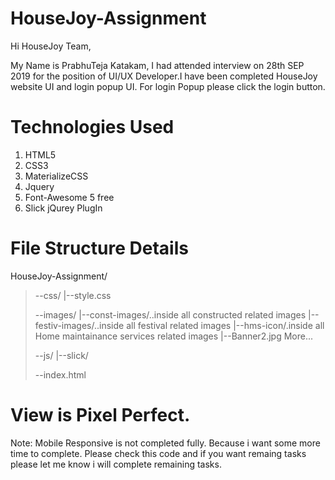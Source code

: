 # HouseJoy-Assignment

Hi HouseJoy Team,

My Name is PrabhuTeja Katakam, I had attended interview on 28th SEP 2019 for the position of UI/UX Developer.I have been completed HouseJoy website UI and login popup UI. For login Popup please click the login button.

# Technologies Used

1. HTML5
2. CSS3
3. MaterializeCSS
4. Jquery
5. Font-Awesome 5 free
6. Slick jQurey PlugIn

# File Structure Details 

HouseJoy-Assignment/
> --css/
>  |--style.css
> 
> --images/
>  |--const-images/..inside all constructed related images
>  |--festiv-images/..inside all festival related images
>  |--hms-icon/.inside all Home maintainance services related images
>  |--Banner2.jpg
>  More...
> 
> --js/
>  |--slick/
> 
> --index.html
  
  # View is Pixel Perfect.
  
  Note: Mobile Responsive is not completed fully. Because i want some more time to complete. Please check this code and if you want remaing tasks please let me know i will complete remaining tasks.
